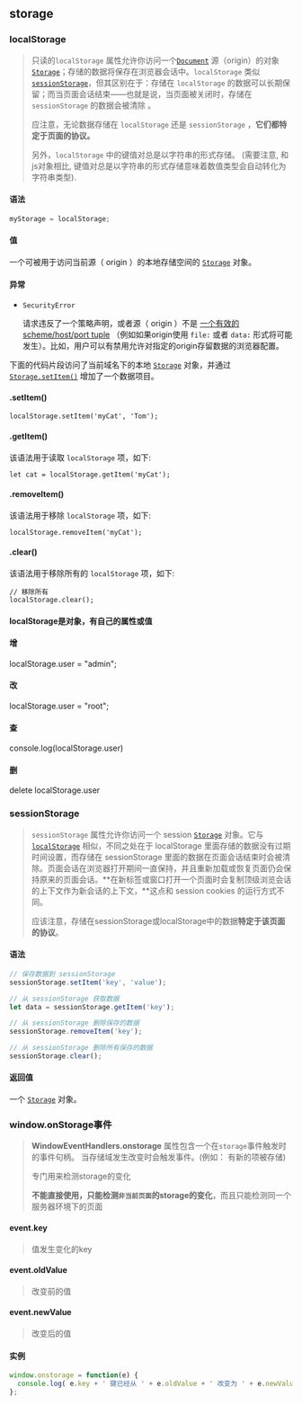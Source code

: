 ## storage

### localStorage

> 只读的`localStorage` 属性允许你访问一个[`Document`](https://developer.mozilla.org/zh-CN/docs/Web/API/Document) 源（origin）的对象 [`Storage`](https://developer.mozilla.org/zh-CN/docs/Web/API/Storage)；存储的数据将保存在浏览器会话中。`localStorage` 类似 [`sessionStorage`](https://developer.mozilla.org/zh-CN/docs/Web/API/Window/sessionStorage)，但其区别在于：存储在 `localStorage` 的数据可以长期保留；而当页面会话结束——也就是说，当页面被关闭时，存储在 `sessionStorage` 的数据会被清除 。
>
> 应注意，无论数据存储在 `localStorage` 还是 `sessionStorage` ，**它们都特定于页面的协议。**
>
> 另外，`localStorage` 中的键值对总是以字符串的形式存储。 (需要注意, 和js对象相比, 键值对总是以字符串的形式存储意味着数值类型会自动转化为字符串类型).

#### 语法

```js
myStorage = localStorage;
```

#### 值

一个可被用于访问当前源（ origin ）的本地存储空间的 [`Storage`](https://developer.mozilla.org/zh-CN/docs/Web/API/Storage) 对象。

#### 异常

- `SecurityError`

  请求违反了一个策略声明，或者源（ origin ）不是 [一个有效的 scheme/host/port tuple](https://developer.mozilla.org/en-US/docs/Web/Security/Same-origin_policy#Definition_of_an_origin) （例如如果origin使用 `file:` 或者 `data:` 形式将可能发生）。比如，用户可以有禁用允许对指定的origin存留数据的浏览器配置。



下面的代码片段访问了当前域名下的本地 [`Storage`](https://developer.mozilla.org/zh-CN/docs/Web/API/Storage) 对象，并通过 [`Storage.setItem()`](https://developer.mozilla.org/zh-CN/docs/Web/API/Storage/setItem) 增加了一个数据项目。

#### .setItem()

```
localStorage.setItem('myCat', 'Tom');
```

#### .getItem()

该语法用于读取 `localStorage` 项，如下:

```
let cat = localStorage.getItem('myCat');
```

#### .removeItem()

该语法用于移除 `localStorage` 项，如下:

```
localStorage.removeItem('myCat');
```

#### .clear()

该语法用于移除所有的 `localStorage` 项，如下:

```
// 移除所有
localStorage.clear();
```

#### localStorage是对象，有自己的属性或值

#### 增

localStorage.user = "admin";

#### 改

localStorage.user = "root";

#### 查

console.log(localStorage.user)

#### 删

delete localStorage.user

### sessionStorage

> `sessionStorage` 属性允许你访问一个 session [`Storage`](https://developer.mozilla.org/zh-CN/docs/Web/API/Storage) 对象。它与 [`localStorage`](https://developer.mozilla.org/zh-CN/docs/Web/API/Window/localStorage) 相似，不同之处在于 localStorage 里面存储的数据没有过期时间设置，而存储在 sessionStorage 里面的数据在页面会话结束时会被清除。页面会话在浏览器打开期间一直保持，并且重新加载或恢复页面仍会保持原来的页面会话。**在新标签或窗口打开一个页面时会复制顶级浏览会话的上下文作为新会话的上下文，**这点和 session cookies 的运行方式不同。
>
> 应该注意，存储在sessionStorage或localStorage中的数据**特定于该页面的协议**。

#### 语法

```js
// 保存数据到 sessionStorage
sessionStorage.setItem('key', 'value');

// 从 sessionStorage 获取数据
let data = sessionStorage.getItem('key');

// 从 sessionStorage 删除保存的数据
sessionStorage.removeItem('key');

// 从 sessionStorage 删除所有保存的数据
sessionStorage.clear();
```

#### 返回值

一个 [`Storage`](https://developer.mozilla.org/zh-CN/docs/Web/API/Storage) 对象。



### window.onStorage事件

> **WindowEventHandlers.onstorage** 属性包含一个在`storage`事件触发时的事件句柄。 当存储域发生改变时会触发事件。(例如： 有新的项被存储)
>
> 专门用来检测storage的变化
>
> **不能直接使用，只能检测`非当前页面`的storage的变化**，而且只能检测同一个服务器环境下的页面

#### event.key

> 值发生变化的key

#### event.oldValue

> 改变前的值

#### event.newValue

> 改变后的值

#### 实例

```js
window.onstorage = function(e) {
  console.log( e.key + ' 键已经从 ' + e.oldValue + ' 改变为 ' + e.newValue + '.');
};
```

